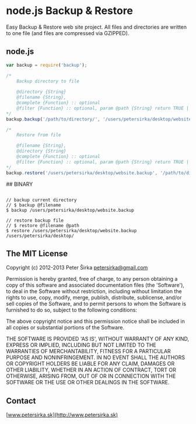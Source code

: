 node.js Backup & Restore
========================

Easy Backup & Restore web site project. All files and directories are written to one file (and files are compressed via GZIPPED).

## node.js

```js
var backup = require('backup');

/*
	Backup directory to file
	
	@directory {String}
	@filename {String},
	@complete {Function} :: optional
	@filter {Function} :: optional, param @path {String} return TRUE | FALSE, if FALSE file or directory will skipped
*/
backup.backup('/path/to/directory/', '/users/petersirka/desktop/website.backup');

/*
	Restore from file

	@filename {String},
	@directory {String}
	@complete {Function} :: optional
	@filter {Function} :: optional, param @path {String} return TRUE | FALSE, if FALSE file or directory will skipped
*/
backup.restore('/users/petersirka/desktop/website.backup', '/path/to/directory/');

```

## BINARY

```

// backup current directory
// $ backup @filename
$ backup /users/petersirka/desktop/website.backup

// restore backup file
// $ restore @filename @path
$ restore /users/petersirka/desktop/website.backup /users/petersirka/desktop/

```


## The MIT License

Copyright (c) 2012-2013 Peter Širka <petersirka@gmail.com>

Permission is hereby granted, free of charge, to any person obtaining a copy of this software and associated documentation files (the 'Software'), to deal in the Software without restriction, including without limitation the rights to use, copy, modify, merge, publish, distribute, sublicense, and/or sell copies of the Software, and to permit persons to whom the Software is furnished to do so, subject to the following conditions:

The above copyright notice and this permission notice shall be included in all copies or substantial portions of the Software.

THE SOFTWARE IS PROVIDED 'AS IS', WITHOUT WARRANTY OF ANY KIND, EXPRESS OR IMPLIED, INCLUDING BUT NOT LIMITED TO THE WARRANTIES OF MERCHANTABILITY, FITNESS FOR A PARTICULAR PURPOSE AND NONINFRINGEMENT. IN NO EVENT SHALL THE AUTHORS OR COPYRIGHT HOLDERS BE LIABLE FOR ANY CLAIM, DAMAGES OR OTHER LIABILITY, WHETHER IN AN ACTION OF CONTRACT, TORT OR OTHERWISE, ARISING FROM, OUT OF OR IN CONNECTION WITH THE SOFTWARE OR THE USE OR OTHER DEALINGS IN THE SOFTWARE.

## Contact

[www.petersirka.sk](http://www.petersirka.sk)